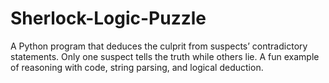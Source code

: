 # Sherlock-Logic-Puzzle
A Python program that deduces the culprit from suspects’ contradictory statements. Only one suspect tells the truth while others lie. A fun example of reasoning with code, string parsing, and logical deduction.
